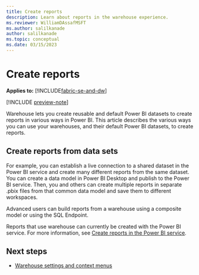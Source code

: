```yaml
---
title: Create reports
description: Learn about reports in the warehouse experience.
ms.reviewer: WilliamDAssafMSFT
ms.author: salilkanade
author: salilkanade
ms.topic: conceptual
ms.date: 03/15/2023
---
```


# Create reports

**Applies to:** [!INCLUDE[fabric-se-and-dw](includes/applies-to-version/fabric-se-and-dw.md)]

[!INCLUDE [preview-note](../includes/preview-note.md)]

Warehouse lets you create reusable and default Power BI datasets to create reports in various ways in Power BI. This article describes the various ways you can use your warehouses, and their default Power BI datasets, to create reports.

## Create reports from data sets

For example, you can establish a live connection to a shared dataset in the Power BI service and create many different reports from the same dataset. You can create a data model in Power BI Desktop and publish to the Power BI service. Then, you and others can create multiple reports in separate .pbix files from that common data model and save them to different workspaces.

Advanced users can build reports from a warehouse using a composite model or using the SQL Endpoint.

Reports that use warehouse can currently be created with the Power BI service. For more information, see [Create reports in the Power BI service](reports-power-bi-service.md).

## Next steps

- [Warehouse settings and context menus](settings-context-menus.md)
